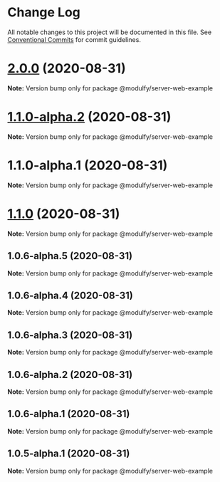 # Change Log

All notable changes to this project will be documented in this file.
See [Conventional Commits](https://conventionalcommits.org) for commit guidelines.

# [2.0.0](https://github.com/jmrapp1/Modulfy/compare/@modulfy/server-web-example@1.1.0...@modulfy/server-web-example@2.0.0) (2020-08-31)

**Note:** Version bump only for package @modulfy/server-web-example





# [1.1.0-alpha.2](https://github.com/jmrapp1/Modulfy/compare/@modulfy/server-web-example@1.1.0...@modulfy/server-web-example@1.1.0-alpha.2) (2020-08-31)

**Note:** Version bump only for package @modulfy/server-web-example





# 1.1.0-alpha.1 (2020-08-31)

**Note:** Version bump only for package @modulfy/server-web-example





# [1.1.0](https://github.com/jmrapp1/Modulfy/compare/@modulfy/server-web-example@1.0.6-alpha.5...@modulfy/server-web-example@1.1.0) (2020-08-31)

**Note:** Version bump only for package @modulfy/server-web-example





## 1.0.6-alpha.5 (2020-08-31)

**Note:** Version bump only for package @modulfy/server-web-example





## 1.0.6-alpha.4 (2020-08-31)

**Note:** Version bump only for package @modulfy/server-web-example





## 1.0.6-alpha.3 (2020-08-31)

**Note:** Version bump only for package @modulfy/server-web-example





## 1.0.6-alpha.2 (2020-08-31)

**Note:** Version bump only for package @modulfy/server-web-example





## 1.0.6-alpha.1 (2020-08-31)

**Note:** Version bump only for package @modulfy/server-web-example





## 1.0.5-alpha.1 (2020-08-31)

**Note:** Version bump only for package @modulfy/server-web-example
